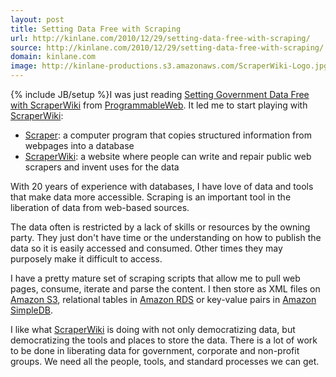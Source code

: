 ```yaml
---
layout: post
title: Setting Data Free with Scraping
url: http://kinlane.com/2010/12/29/setting-data-free-with-scraping/
source: http://kinlane.com/2010/12/29/setting-data-free-with-scraping/
domain: kinlane.com
image: http://kinlane-productions.s3.amazonaws.com/ScraperWiki-Logo.jpg
---
```

{% include JB/setup %}<img src="http://kinlane-productions.s3.amazonaws.com/ScraperWiki-Logo.jpg" alt="" align="right" />I was just reading <a href="http://blog.programmableweb.com/2010/12/29/setting-government-data-free-with-scraperwiki/">Setting Government Data Free with ScraperWiki</a> from <a href="http://www.programmableweb.com">ProgrammableWeb</a>.  It led me to start playing with <a href="http://scraperwiki.com/">ScraperWiki</a>:
<ul class="mainlist">
	<li><a href="http://en.wikipedia.org/wiki/Web_scraping" target="_blank">Scraper</a>: a computer program that copies structured information from webpages into a database</li>
	<li><a href="http://scraperwiki.com/about/" target="_blank">ScraperWiki</a>: a website where people can write and repair public web scrapers and invent uses for the data</li>
</ul>
With 20 years of experience with databases, I have love of data and tools that make data more accessible.  Scraping is an important tool in the liberation of data from web-based sources.<p></p>
The data often is restricted by a lack of skills or resources by the owning party.  They just don't have time or the understanding on how to publish the data so it is easily accessed and consumed. Other times they may purposely make it difficult to access.<p></p>
I have a pretty mature set of scraping scripts that allow me to pull web pages, consume, iterate and parse the content.  I then store as XML files on <a href="http://www.kinlane.com/category/amazon/amazon-s3/">Amazon S3</a>, relational tables in <a href="http://www.kinlane.com/category/amazon/amazon-relational-database/">Amazon RDS</a> or key-value pairs in <a href="http://www.kinlane.com/category/amazon/amazon-simple-database/">Amazon SimpleDB</a>.<p></p>
I like what <a href="http://scraperwiki.com/">ScraperWiki</a> is doing with not only democratizing data, but democratizing the tools and places to store the data.  There is a lot of work to be done in liberating data for government, corporate and non-profit groups. We need all the people, tools, and standard processes we can get.
